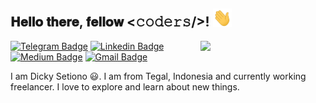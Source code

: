 <h2> 𝐇𝐞𝐥𝐥𝐨 𝐭𝐡𝐞𝐫𝐞, 𝐟𝐞𝐥𝐥𝐨𝐰 <𝚌𝚘𝚍𝚎𝚛𝚜/>! <img src="https://raw.githubusercontent.com/ABSphreak/ABSphreak/master/gifs/Hi.gif" width="30px"></h2>

<img align='right' src='https://user-images.githubusercontent.com/5713670/87202985-820dcb80-c2b6-11ea-9f56-7ec461c497c3.gif' width='200"'>

[![Telegram Badge](https://img.shields.io/badge/-@DickyS-1ca0f1?style=flat-square&labelColor=1ca0f1&logo=telegram&logoColor=white&link=https://twitter.com/Harshkhatri24)](https://t.me/DickyStn) [![Linkedin Badge](https://img.shields.io/badge/-Dicky-blue?style=flat-square&logo=Linkedin&logoColor=white&link=https://www.linkedin.com/in/dicky-setiono/)](https://www.linkedin.com/in/dicky-setiono/) [![Medium Badge](https://img.shields.io/badge/-@Dicky-03a57a?style=flat-square&labelColor=000000&logo=Medium&link=https://medium.com/@dsetiono1/)](https://medium.com/@dsetiono1)
[![Gmail Badge](https://img.shields.io/badge/-infodickydiko@gmail.com-c14438?style=flat-square&logo=Gmail&logoColor=white&link=mailto:infodickydiko@gmail.com)](mailto:infodickydiko@gmail.com)

I am Dicky Setiono 😃. I am from Tegal, Indonesia and currently working freelancer. I love to explore and learn about new things.
